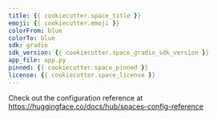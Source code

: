 ```yaml
---
title: {{ cookiecutter.space_title }}
emoji: {{ cookiecutter.emoji }}
colorFrom: blue
colorTo: blue
sdk: gradio
sdk_version: {{ cookiecutter.space_gradio_sdk_version }}
app_file: app.py
pinned: {{ cookiecutter.space_pinned }}
license: {{ cookiecutter.space_license }}
---
```


Check out the configuration reference at https://huggingface.co/docs/hub/spaces-config-reference